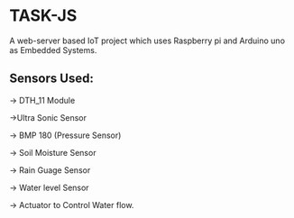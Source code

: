 # TASK-JS

A web-server based IoT project which uses Raspberry pi and Arduino uno as Embedded Systems.

Sensors Used:
-

-> DTH_11 Module

->Ultra Sonic Sensor

-> BMP 180 (Pressure Sensor)

-> Soil Moisture Sensor

-> Rain Guage Sensor

-> Water level Sensor

-> Actuator to Control Water flow.
